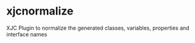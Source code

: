 xjcnormalize
============

XJC Plugin to normalize the generated classes, variables, properties and interface names
